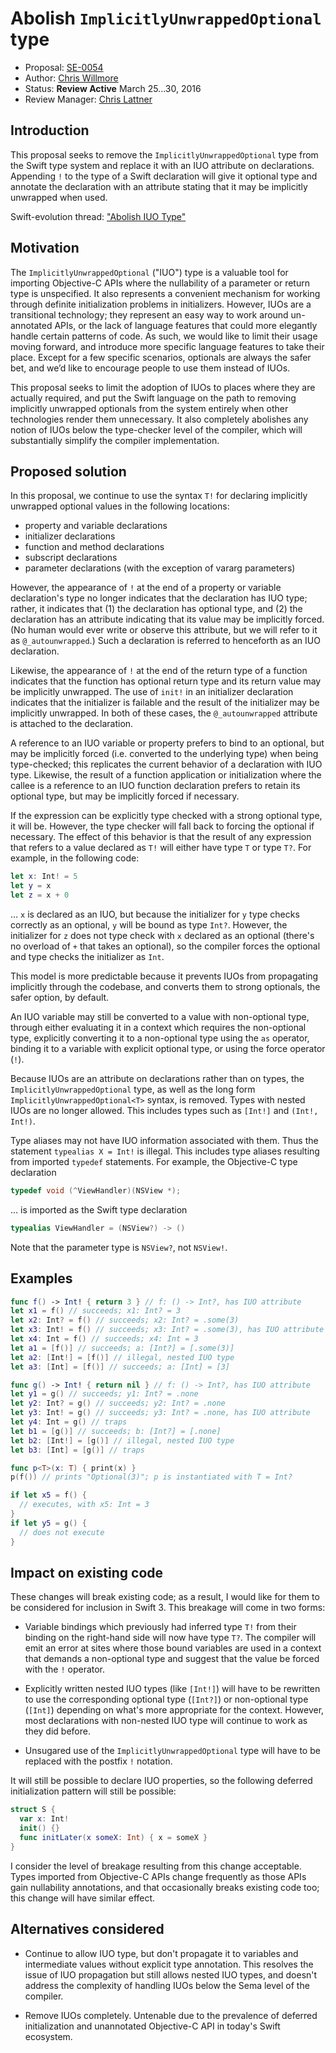 # Abolish `ImplicitlyUnwrappedOptional` type

* Proposal: [SE-0054](0054-abolish-iuo.md)
* Author: [Chris Willmore](http://github.com/cwillmor)
* Status: **Review Active** March 25...30, 2016
* Review Manager: [Chris Lattner](https://github.com/lattner)

## Introduction

This proposal seeks to remove the `ImplicitlyUnwrappedOptional` type from the
Swift type system and replace it with an IUO attribute on declarations.
Appending `!` to the type of a Swift declaration will give it optional type and
annotate the declaration with an attribute stating that it may be implicitly
unwrapped when used.

Swift-evolution thread: ["Abolish IUO Type"](https://lists.swift.org/pipermail/swift-evolution/Week-of-Mon-20160314/012752.html)

## Motivation

The `ImplicitlyUnwrappedOptional` ("IUO") type is a valuable tool for importing
Objective-C APIs where the nullability of a parameter or return type is
unspecified. It also represents a convenient mechanism for working through
definite initialization problems in initializers. However, IUOs are a
transitional technology; they represent an easy way to work around un-annotated
APIs, or the lack of language features that could more elegantly handle certain
patterns of code. As such, we would like to limit their usage moving forward,
and introduce more specific language features to take their place. Except for a
few specific scenarios, optionals are always the safer bet, and we’d like to
encourage people to use them instead of IUOs.

This proposal seeks to limit the adoption of IUOs to places where they are
actually required, and put the Swift language on the path to removing
implicitly unwrapped optionals from the system entirely when other technologies
render them unnecessary. It also completely abolishes any notion of IUOs below
the type-checker level of the compiler, which will substantially simplify the
compiler implementation.

## Proposed solution

In this proposal, we continue to use the syntax `T!` for declaring implicitly
unwrapped optional values in the following locations:

* property and variable declarations
* initializer declarations
* function and method declarations
* subscript declarations
* parameter declarations (with the exception of vararg parameters)

However, the appearance of `!` at the end of a property or variable
declaration's type no longer indicates that the declaration has IUO type;
rather, it indicates that (1) the declaration has optional type, and (2) the
declaration has an attribute indicating that its value may be implicitly
forced. (No human would ever write or observe this attribute, but we will
refer to it as `@_autounwrapped`.) Such a declaration is referred to henceforth
as an IUO declaration.

Likewise, the appearance of `!` at the end of the return type of a function
indicates that the function has optional return type and its return value may
be implicitly unwrapped. The use of `init!` in an initializer declaration
indicates that the initializer is failable and the result of the initializer
may be implicitly unwrapped. In both of these cases, the `@_autounwrapped`
attribute is attached to the declaration.

A reference to an IUO variable or property prefers to bind to an optional, but
may be implicitly forced (i.e. converted to the underlying type) when being
type-checked; this replicates the current behavior of a declaration with IUO
type. Likewise, the result of a function application or initialization where
the callee is a reference to an IUO function declaration prefers to retain its
optional type, but may be implicitly forced if necessary.

If the expression can be explicitly type checked with a strong optional type,
it will be. However, the type checker will fall back to forcing the optional if
necessary. The effect of this behavior is that the result of any expression
that refers to a value declared as `T!` will either have type `T` or type `T?`.
For example, in the following code:

```Swift
let x: Int! = 5
let y = x
let z = x + 0
```

… `x` is declared as an IUO, but because the initializer for `y` type checks
correctly as an optional, `y` will be bound as type `Int?`. However, the
initializer for `z` does not type check with `x` declared as an optional
(there's no overload of `+` that takes an optional), so the compiler forces the
optional and type checks the initializer as `Int`.

This model is more predictable because it prevents IUOs from propagating
implicitly through the codebase, and converts them to strong optionals, the
safer option, by default.

An IUO variable may still be converted to a value with non-optional type,
through either evaluating it in a context which requires the non-optional type,
explicitly converting it to a non-optional type using the `as` operator,
binding it to a variable with explicit optional type, or using the force
operator (`!`).

Because IUOs are an attribute on declarations rather than on types, the
`ImplicitlyUnwrappedOptional` type, as well as the long form
`ImplicitlyUnwrappedOptional<T>` syntax, is removed. Types with nested IUOs are
no longer allowed. This includes types such as `[Int!]` and `(Int!, Int!)`.

Type aliases may not have IUO information associated with them. Thus the
statement `typealias X = Int!` is illegal. This includes type aliases resulting
from imported `typedef` statements. For example, the Objective-C type
declaration

```Objective-C
typedef void (^ViewHandler)(NSView *);
```

... is imported as the Swift type declaration

```Swift
typealias ViewHandler = (NSView?) -> ()
```

Note that the parameter type is `NSView?`, not `NSView!`.

## Examples

```Swift
func f() -> Int! { return 3 } // f: () -> Int?, has IUO attribute
let x1 = f() // succeeds; x1: Int? = 3
let x2: Int? = f() // succeeds; x2: Int? = .some(3)
let x3: Int! = f() // succeeds; x3: Int? = .some(3), has IUO attribute
let x4: Int = f() // succeeds; x4: Int = 3
let a1 = [f()] // succeeds; a: [Int?] = [.some(3)]
let a2: [Int!] = [f()] // illegal, nested IUO type
let a3: [Int] = [f()] // succeeds; a: [Int] = [3]

func g() -> Int! { return nil } // f: () -> Int?, has IUO attribute
let y1 = g() // succeeds; y1: Int? = .none
let y2: Int? = g() // succeeds; y2: Int? = .none
let y3: Int! = g() // succeeds; y3: Int? = .none, has IUO attribute
let y4: Int = g() // traps
let b1 = [g()] // succeeds; b: [Int?] = [.none]
let b2: [Int!] = [g()] // illegal, nested IUO type
let b3: [Int] = [g()] // traps

func p<T>(x: T) { print(x) }
p(f()) // prints "Optional(3)"; p is instantiated with T = Int?

if let x5 = f() {
  // executes, with x5: Int = 3
}
if let y5 = g() {
  // does not execute
}
```

## Impact on existing code

These changes will break existing code; as a result, I would like for them to
be considered for inclusion in Swift 3. This breakage will come in two forms:

* Variable bindings which previously had inferred type `T!` from their binding
  on the right-hand side will now have type `T?`. The compiler will emit an
  error at sites where those bound variables are used in a context that demands
  a non-optional type and suggest that the value be forced with the `!`
  operator.

* Explicitly written nested IUO types (like `[Int!]`) will have to be rewritten
  to use the corresponding optional type (`[Int?]`) or non-optional type
  (`[Int]`) depending on what's more appropriate for the context. However, most
  declarations with non-nested IUO type will continue to work as they did
  before.

* Unsugared use of the `ImplicitlyUnwrappedOptional` type will have to be
  replaced with the postfix `!` notation.

It will still be possible to declare IUO properties, so the following deferred
initialization pattern will still be possible:

```Swift
struct S {
  var x: Int!
  init() {}
  func initLater(x someX: Int) { x = someX }
}
```

I consider the level of breakage resulting from this change acceptable. Types
imported from Objective-C APIs change frequently as those APIs gain nullability
annotations, and that occasionally breaks existing code too; this change will
have similar effect.

## Alternatives considered

* Continue to allow IUO type, but don't propagate it to variables and
  intermediate values without explicit type annotation. This resolves the issue
  of IUO propagation but still allows nested IUO types, and doesn't address the
  complexity of handling IUOs below the Sema level of the compiler.

* Remove IUOs completely. Untenable due to the prevalence of deferred
  initialization and unannotated Objective-C API in today's Swift ecosystem.
